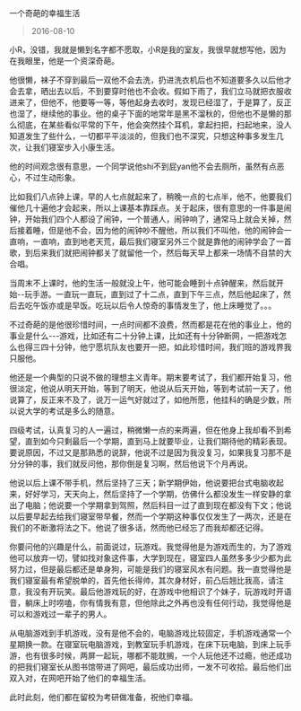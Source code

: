 一个奇葩的幸福生活

> 2016-08-10

小R，没错，我就是懒到名字都不愿取，小R是我的室友，我很早就想写他，因为在我眼里，他是一个资深奇葩。

他很懒，袜子不穿到最后一双他不会去洗，扔进洗衣机后也不知道要多久以后他才会去拿，晒出去以后，不到要穿时他也不会收。假如下雨了，我们立马就把衣服收进来了，但他不，他要等一等，等他起身去收时，发现已经湿了，于是算了，反正也湿了，继续他的事业。他的桌子下面的地常年是黑不溜秋的，但他也不是懒的那么彻底，在某些看似平常的下午，他会突然挂个耳机，拿起扫把，扫起地来，没人知道发生了些什么，一切都平平淡淡的，但我们也不深究，只想这种事多发生几次，让我们寝室步入小康生活。

他的时间观念很有意思，一个同学说他shi不到屁yan他不会去厕所，虽然有点恶心，不过生动形象。

比如我们八点钟上课，早的人七点就起来了，稍晚一点的七点半，他不，他要我们催他几十遍他才会起来，所以上课基本靠踩点。关于起床，很有意思的一件事是闹钟，开始我们四个人都设了闹钟，一个普通人，闹钟响了，通常马上就会关掉，然后接着睡，但是他不会，因为他的闹钟吵不醒他，所以我们不叫他，他的闹钟会一直响，一直响，直到地老天荒，最后我们寝室另外三个就是靠他的闹钟学会了一首歌，到后来我们就把闹钟都关了就留他一个，然后每天早上都来一场情不自禁的大合唱。

当周末不上课时，他的生活一般就没上午，他可能会睡到十点钟醒来，然后就开始--玩手游。一直玩一直玩，直到过了十二点，直到下午三点，然后他起床了，然后去吃午饭亦或是早饭。吃玩以后令人惊奇的事情发生了，他上床睡觉了。。。

不过奇葩的是他很珍惜时间，一点时间都不浪费，然而都是花在他的事业上，他的事业是什么---游戏，比如还有二十分钟上课，比如还有十分钟断网，一把游戏怎么也得三四十分钟，他宁愿坑队友也要开一把，如此珍惜时间，我们班的游戏界我只服他。

他还是一个典型的只说不做的理想主义青年。期末要考试了，我们都开始复习，他很淡定，他说从明天开始，等到了明天，他说从后天开始，等到考试前一天了，他说算了，反正来不及了，说万一运气好就过了，如他所愿，他挂科的确是少数，所以说大学的考试是多么的随意。

四级考试，认真复习的人一遍过，稍微懒一点的来两遍，但在他身上我却看不到希望，直到如今只剩最后一个学期，直到马上就要毕业，让我们期待他的精彩表现。要说原因，不过又是那熟悉的说辞，他说不过是因为我没复习，如果我复习那不是分分钟的事，我们就反问他，那你倒是复习啊，然后他说下个月再说。

他说以后上课不带手机，然后坚持了三天；新学期伊始，他说要把台式电脑收起来，好好学习，天天向上，然后坚持了一个学期，仿佛什么都没发生一样安静的拿出了电脑；他说要一个学期拿到驾照，然后科目一过了直到现在都没有下文；他说以后要早起去给我们寝室带早餐，然而一个学期这种事仅仅发生了一两次，还是在我们的不断激将法之下。他说了很多话，然而他已经忘了而我却都还记得。

你要问他的兴趣是什么，前面说过，玩游戏。我觉得他是为游戏而生的，为了游戏他可以放弃一切，譬如找对象这件事，大学到现在，寝室四人虽然多多少少都为此努力过，但是最后都还是单身狗，可能是我们的寝室风水有问题。我一直觉得他是我们寝室最有希望脱单的，首先他长得帅，其次身材好，前凸后翘比我高，请注意，我没有开玩笑。最后他游戏玩的好，在游戏中他相识了个妹子，玩游戏时开语音，躺床上时唠嗑，你有情我有意，但他除此之外再也没有任何行动，我觉得他是可以和游戏过一辈子的男人。

从电脑游戏到手机游戏，没有是他不会的，电脑游戏比较固定，手机游戏通常一个星期换一款。在寝室玩电脑游戏，到教室玩手机游戏，在床下玩电脑，到床上玩手游，也有很多时候，两屏一起玩，哪都不能耽搁，一个人玩他还不过瘾，他还成功的把我们寝室长从图书馆带进了网吧，最后成功出师，一发不可收拾。最后他们出双入对，在网吧开始了他们的幸福生活。

此时此刻，他们都在留校为考研做准备，祝他们幸福。